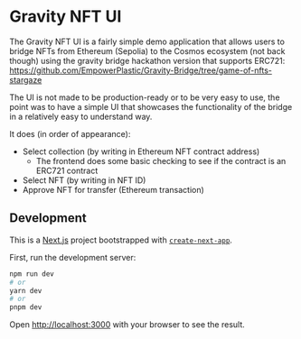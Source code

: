 # Gravity NFT UI

The Gravity NFT UI is a fairly simple demo application that allows users to bridge NFTs from 
Ethereum (Sepolia) to the Cosmos ecosystem (not back though) using the gravity bridge hackathon
version that supports ERC721: https://github.com/EmpowerPlastic/Gravity-Bridge/tree/game-of-nfts-stargaze

The UI is not made to be production-ready or to be very easy to use, the point was to have a 
simple UI that showcases the functionality of the bridge in a relatively easy to understand way.

It does (in order of appearance):
- Select collection (by writing in Ethereum NFT contract address)
  - The frontend does some basic checking to see if the contract is an ERC721 contract
- Select NFT (by writing in NFT ID)
- Approve NFT for transfer (Ethereum transaction)

## Development
This is a [Next.js](https://nextjs.org/) project bootstrapped with [`create-next-app`](https://github.com/vercel/next.js/tree/canary/packages/create-next-app).

First, run the development server:

```bash
npm run dev
# or
yarn dev
# or
pnpm dev
```

Open [http://localhost:3000](http://localhost:3000) with your browser to see the result.
